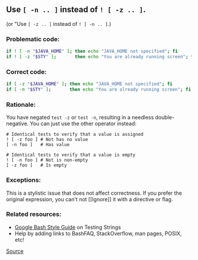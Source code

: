 ## Use `[ -n .. ]` instead of `! [ -z .. ]`.

(or "Use `[ -z .. ]` instead of `! [ -n .. ]`.)

### Problematic code:

```sh
if ! [ -n "$JAVA_HOME" ]; then echo "JAVA_HOME not specified"; fi
if ! [ -z "$STY" ];       then echo "You are already running screen"; fi
```

### Correct code:

```sh
if [ -z "$JAVA_HOME" ]; then echo "JAVA_HOME not specified"; fi
if [ -n "$STY" ];       then echo "You are already running screen"; fi
```

### Rationale:

You have negated `test -z` or `test -n`, resulting in a needless double-negative. You can just use the other operator instead:

    # Identical tests to verify that a value is assigned
    ! [ -z foo ] # Not has no value
    [ -n foo ]   # Has value

    # Identical tests to verify that a value is empty
    ! [ -n foo ] # Not is non-empty
    [ -z foo ]   # Is empty

### Exceptions:

This is a stylistic issue that does not affect correctness. If you prefer the original expression, you can't not [[Ignore]] it with a directive or flag.

### Related resources:

* [Google Bash Style Guide][google-bash] on Testing Strings
* Help by adding links to BashFAQ, StackOverflow, man pages, POSIX, etc!

[google-bash]: https://google.github.io/styleguide/shell.xml?showone=Testing_Strings#Testing_Strings
[Source](https://github.com/koalaman/shellcheck/wiki/SC2237)


